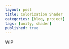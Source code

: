 ```yaml
---
layout: post
title: Colorization Shader
categories: [blog, project]
tags: [unity, shader]
published: true
---
```


WIP
